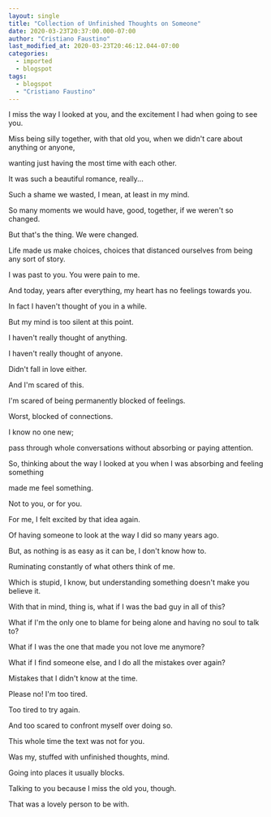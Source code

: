 ```yaml
---
layout: single
title: "Collection of Unfinished Thoughts on Someone"
date: 2020-03-23T20:37:00.000-07:00
author: "Cristiano Faustino"
last_modified_at: 2020-03-23T20:46:12.044-07:00
categories:
  - imported
  - blogspot
tags:
  - blogspot
  - "Cristiano Faustino"
---
```


I miss the way I looked at you, and the excitement I had when going to see you.

Miss being silly together, with that old you, when we didn't care about anything or anyone,

wanting just having the most time with each other.



It was such a beautiful romance, really...

Such a shame we wasted, I mean, at least in my mind.

So many moments we would have, good, together, if we weren't so changed.

But that's the thing. We were changed.



Life made us make choices, choices that distanced ourselves from being any sort of story.

I was past to you. You were pain to me.

And today, years after everything, my heart has no feelings towards you.

In fact I haven't thought of you in a while.

But my mind is too silent at this point.

I haven't really thought of anything.

I haven't really thought of anyone.

Didn't fall in love either.

And I'm scared of this.



I'm scared of being permanently blocked of feelings.

Worst, blocked of connections.

I know no one new;

pass through whole conversations without absorbing or paying attention.

So, thinking about the way I looked at you when I was absorbing and feeling something

made me feel something.

Not to you, or for you.

For me, I felt excited by that idea again.

Of having someone to look at the way I did so many years ago.

But, as nothing is as easy as it can be, I don't know how to.

Ruminating constantly of what others think of me.

Which is stupid, I know, but understanding something doesn't make you believe it.



With that in mind, thing is, what if I was the bad guy in all of this?

What if I'm the only one to blame for being alone and having no soul to talk to?

What if I was the one that made you not love me anymore?

What if I find someone else, and I do all the mistakes over again?

Mistakes that I didn't know at the time.

Please no! I'm too tired.

Too tired to try again.

And too scared to confront myself over doing so.



This whole time the text was not for you.

Was my, stuffed with unfinished thoughts, mind.

Going into places it usually blocks.



Talking to you because I miss the old you, though.

That was a lovely person to be with.